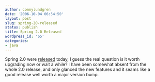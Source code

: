 ```yaml
---
author: connylundgren
date: '2006-10-04 06:54:50'
layout: post
slug: spring-20-released
status: publish
title: Spring 2.0 Released
wordpress_id: '65'
categories:
- java
---
```


Spring 2.0 were
[released](http://www.theserverside.com/news/thread.tss?thread_id=42460)
today, I guess the real question is it worth upgrading now or wait a while? I
have been somewhat absent from the whole 2.0 release, and only glanced the new
features and it seams like a good release well worth a major version bump.

